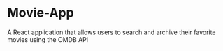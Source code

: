 # Movie-App
A React application that allows users to search and archive their favorite movies using the OMDB API
